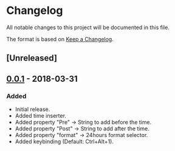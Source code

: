 # Changelog
All notable changes to this project will be documented in this file.

The format is based on [Keep a Changelog](http://keepachangelog.com/en/1.0.0/).

## [Unreleased]

## [0.0.1] - 2018-03-31
### Added
- Initial release.
- Added time inserter.
- Added property "Pre" -> String to add before the time.
- Added property "Post" -> String to add after the time.
- Added property "format" -> 24hours format selector.
- Added keybinding (Default: Ctrl+Alt+1).



[0.0.1]: https://


